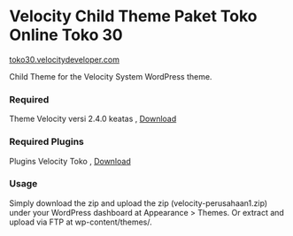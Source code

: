 Velocity Child Theme Paket Toko Online Toko 30
=================
[toko30.velocitydeveloper.com](https://www.toko30.velocitydeveloper.com/)

Child Theme for the Velocity System WordPress theme.

### Required
Theme Velocity versi 2.4.0 keatas , [Download](https://github.com/VelocityDeveloper/velocity/releases/download/v2.4.0/velocity.zip)

### Required Plugins
Plugins Velocity Toko , [Download](https://github.com/VelocityDeveloper/velocity-toko/releases)

### Usage
Simply download the zip and upload the zip (velocity-perusahaan1.zip) under your WordPress dashboard at Appearance > Themes. Or extract and upload via FTP at wp-content/themes/.

